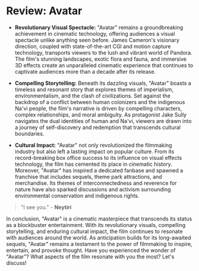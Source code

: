 # Review: Avatar

- **Revolutionary Visual Spectacle:** "Avatar" remains a groundbreaking achievement in cinematic technology, offering audiences a visual spectacle unlike anything seen before. James Cameron's visionary direction, coupled with state-of-the-art CGI and motion capture technology, transports viewers to the lush and vibrant world of Pandora. The film's stunning landscapes, exotic flora and fauna, and immersive 3D effects create an unparalleled cinematic experience that continues to captivate audiences more than a decade after its release.

- **Compelling Storytelling:** Beneath its dazzling visuals, "Avatar" boasts a timeless and resonant story that explores themes of imperialism, environmentalism, and the clash of civilizations. Set against the backdrop of a conflict between human colonizers and the indigenous Na'vi people, the film's narrative is driven by compelling characters, complex relationships, and moral ambiguity. As protagonist Jake Sully navigates the dual identities of human and Na'vi, viewers are drawn into a journey of self-discovery and redemption that transcends cultural boundaries.

- **Cultural Impact:** "Avatar" not only revolutionized the filmmaking industry but also left a lasting impact on popular culture. From its record-breaking box office success to its influence on visual effects technology, the film has cemented its place in cinematic history. Moreover, "Avatar" has inspired a dedicated fanbase and spawned a franchise that includes sequels, theme park attractions, and merchandise. Its themes of interconnectedness and reverence for nature have also sparked discussions and activism surrounding environmental conservation and indigenous rights.

> "I see you." - **Neytiri**

In conclusion, "Avatar" is a cinematic masterpiece that transcends its status as a blockbuster entertainment. With its revolutionary visuals, compelling storytelling, and enduring cultural impact, the film continues to resonate with audiences around the world. As anticipation builds for its long-awaited sequels, "Avatar" remains a testament to the power of filmmaking to inspire, entertain, and provoke thought. Have you experienced the wonder of "Avatar"? What aspects of the film resonate with you the most? Let's discuss!
